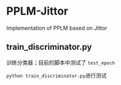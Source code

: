 # PPLM-Jittor

Implementation of PPLM based on Jittor


## train_discriminator.py

训练分类器；目前的脚本中测试了 `test_epoch`

`python train_discriminator.py`进行测试
